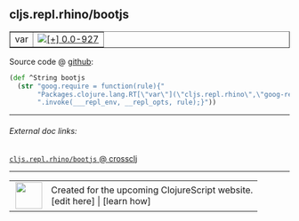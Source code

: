 ## cljs.repl.rhino/bootjs



 <table border="1">
<tr>
<td>var</td>
<td><a href="https://github.com/cljsinfo/cljs-api-docs/tree/0.0-927"><img valign="middle" alt="[+] 0.0-927" title="Added in 0.0-927" src="https://img.shields.io/badge/+-0.0--927-lightgrey.svg"></a> </td>
</tr>
</table>









Source code @ [github](https://github.com/clojure/clojurescript/blob/r2629/src/clj/cljs/repl/rhino.clj#L20-L23):

```clj
(def ^String bootjs
  (str "goog.require = function(rule){"
       "Packages.clojure.lang.RT[\"var\"](\"cljs.repl.rhino\",\"goog-require\")"
       ".invoke(___repl_env, __repl_opts, rule);}"))
```

<!--
Repo - tag - source tree - lines:

 <pre>
clojurescript @ r2629
└── src
    └── clj
        └── cljs
            └── repl
                └── <ins>[rhino.clj:20-23](https://github.com/clojure/clojurescript/blob/r2629/src/clj/cljs/repl/rhino.clj#L20-L23)</ins>
</pre>

-->

---



###### External doc links:

[`cljs.repl.rhino/bootjs` @ crossclj](http://crossclj.info/fun/cljs.repl.rhino/bootjs.html)<br>

---

 <table>
<tr><td>
<img valign="middle" align="right" width="48px" src="http://i.imgur.com/Hi20huC.png">
</td><td>
Created for the upcoming ClojureScript website.<br>
[edit here] | [learn how]
</td></tr></table>

[edit here]:https://github.com/cljsinfo/cljs-api-docs/blob/master/cljsdoc/cljs.repl.rhino/bootjs.cljsdoc
[learn how]:https://github.com/cljsinfo/cljs-api-docs/wiki/cljsdoc-files

<!--

This information was too distracting to show to readers, but I'll leave it
commented here since it is helpful to:

- pretty-print the data used to generate this document
- and show how to retrieve that data



The API data for this symbol:

```clj
{:ns "cljs.repl.rhino",
 :name "bootjs",
 :type "var",
 :return-type String,
 :source {:code "(def ^String bootjs\n  (str \"goog.require = function(rule){\"\n       \"Packages.clojure.lang.RT[\\\"var\\\"](\\\"cljs.repl.rhino\\\",\\\"goog-require\\\")\"\n       \".invoke(___repl_env, __repl_opts, rule);}\"))",
          :title "Source code",
          :repo "clojurescript",
          :tag "r2629",
          :filename "src/clj/cljs/repl/rhino.clj",
          :lines [20 23]},
 :full-name "cljs.repl.rhino/bootjs",
 :full-name-encode "cljs.repl.rhino/bootjs",
 :history [["+" "0.0-927"]]}

```

Retrieve the API data for this symbol:

```clj
;; from Clojure REPL
(require '[clojure.edn :as edn])
(-> (slurp "https://raw.githubusercontent.com/cljsinfo/cljs-api-docs/catalog/cljs-api.edn")
    (edn/read-string)
    (get-in [:symbols "cljs.repl.rhino/bootjs"]))
```

-->
